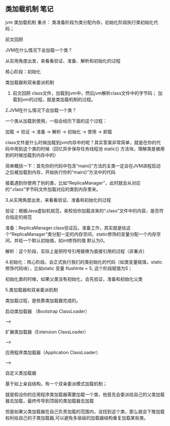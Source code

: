 ## 类加载机制 笔记

jvm 类加载机制
重点： 类准备阶段为类分配内存，初始化阶段执行类初始化代码；

前文回顾

JVM在什么情况下会加载一个类？

从实用角度出发，来看看验证、准备、解析和初始化的过程

核心阶段：初始化

类加载器和双亲委派机制

1. 前文回顾
class文件，加载到jvm中，然后jvm解析class文件中的字节码； 加载到jvm的过程，就是类加载机制的过程。

2.JVM在什么情况下会加载一个类？

一个类从加载到使用，一般会经历下面的这个过程：

加载 -> 验证 -> 准备 -> 解析 -> 初始化 -> 使用 -> 卸载

class文件是什么时候加载到jvm内存中的呢？其实答案非常简单，就是在你的代码中用到这个类的时候（回忆异步保存任务线程池 static{} 方法块，理解类是被用到的时候加载到内存中的）





简单概括一下：首先你的代码中包含“main()”方法的主类一定会在JVM进程启动之后被加载到内存，开始执行你的“main()”方法中的代码

接着遇到你使用了别的类，比如“ReplicaManager”，此时就会从对应的“.class”字节码文件加载对应的类到内存里来。



3.从实用角度出发，来看看验证、准备和初始化的过程



验证：根据Java虚拟机规范，来校验你加载进来的“.class”文件中的内容，是否符合指定的规范

准备：ReplicaManager.class验证后，准备工作，其实就是给这个“ReplicaManager”类分配一定的内存空间，static修饰的变量分配一个内存空间，并给一个默认初始值，如int修饰的值 默认为0。

解析：这个阶段，实际上是把符号引用替换为直接引用的过程（非重点）

4.初始化：核心阶段，会正式执行我们的类初始化的代码（如类变量赋值，static修饰代码块），比如static 变量 flushInte = 5; 这个阶段赋值为5；



初始化类的时候，如果父类没有初始化，会先验证，准备和初始化父类



5.类加载器和双亲委派机制

类加载过程，是依靠类加载器完成的。



启动类加载器 （Bootstrap ClassLoader）

-->

扩展类加载器（Extension ClassLoader）

-->



应用程序类加载器（Application ClassLoader）

-->

自定义类加载器



基于如上亲自结构，有一个双亲委派模式加载机制；



就是假设你的应用程序类加载器需要加载一个类，他首先会委派给自己的父类加载器去加载，最终传导到顶层的类加载器去加载

但是如果父类加载器在自己负责加载的范围内，没找到这个类，那么就会下推加载权利给自己的子类加载器,可以避免多层级的加载器结构重复加载某些类。






